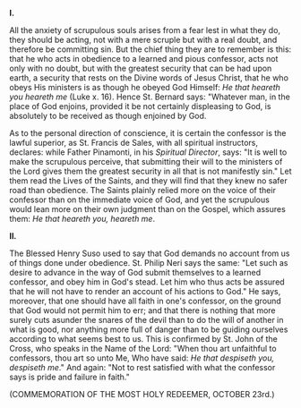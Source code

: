 
**I\.**

All the anxiety of scrupulous souls arises from a fear lest in what they do, they should be acting, not with a mere scruple but with a real doubt, and therefore be committing sin. But the chief thing they are to remember is this: that he who acts in obedience to a learned and pious confessor, acts not only with no doubt, but with the greatest security that can be had upon earth, a security that rests on the Divine words of Jesus Christ, that he who obeys His ministers is as though he obeyed God Himself: *He that heareth you heareth me* (Luke x. 16). Hence St. Bernard says: \"Whatever man, in the place of God enjoins, provided it be not certainly displeasing to God, is absolutely to be received as though enjoined by God.

As to the personal direction of conscience, it is certain the confessor is the lawful superior, as St. Francis de Sales, with all spiritual instructors, declares: while Father Pinamonti, in his *Spiritual Director*, says: \"It is well to make the scrupulous perceive, that submitting their will to the ministers of the Lord gives them the greatest security in all that is not manifestly sin.\" Let them read the Lives of the Saints, and they will find that they knew no safer road than obedience. The Saints plainly relied more on the voice of their confessor than on the immediate voice of God, and yet the scrupulous would lean more on their own judgment than on the Gospel, which assures them: *He that heareth you, heareth me*.

**II\.**

The Blessed Henry Suso used to say that God demands no account from us of things done under obedience. St. Philip Neri says the same: \"Let such as desire to advance in the way of God submit themselves to a learned confessor, and obey him in God\'s stead. Let him who thus acts be assured that he will not have to render an account of his actions to God.\" He says, moreover, that one should have all faith in one\'s confessor, on the ground that God would not permit him to err; and that there is nothing that more surely cuts asunder the snares of the devil than to do the will of another in what is good, nor anything more full of danger than to be guiding ourselves according to what seems best to us. This is confirmed by St. John of the Cross, who speaks in the Name of the Lord: \"When thou art unfaithful to confessors, thou art so unto Me, Who have said: *He that despiseth you, despiseth me*.\" And again: \"Not to rest satisfied with what the confessor says is pride and failure in faith.\"

(COMMEMORATION OF THE MOST HOLY REDEEMER, OCTOBER 23rd.)

